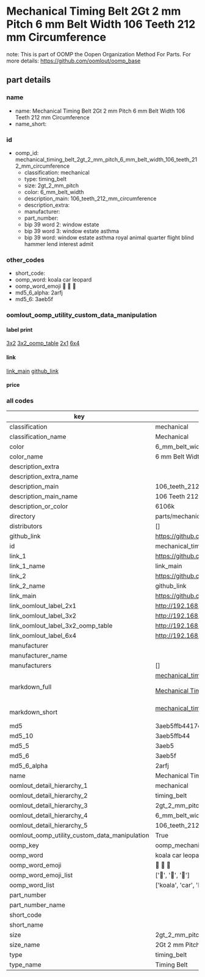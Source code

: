 # Mechanical Timing Belt 2Gt 2 mm Pitch 6 mm Belt Width 106 Teeth 212 mm Circumference  

note: This is part of OOMP the Oopen Organization Method For Parts. For more details: https://github.com/oomlout/oomp_base

##  part details





### name
* name: Mechanical Timing Belt 2Gt 2 mm Pitch 6 mm Belt Width 106 Teeth 212 mm Circumference
* name_short: 
### id
* oomp_id: mechanical_timing_belt_2gt_2_mm_pitch_6_mm_belt_width_106_teeth_212_mm_circumference
  * classification: mechanical
  * type: timing_belt
  * size: 2gt_2_mm_pitch
  * color: 6_mm_belt_width
  * description_main: 106_teeth_212_mm_circumference
  * description_extra: 
  * manufacturer: 
  * part_number: 
  * bip 39 word 2: window estate
  * bip 39 word 3: window estate asthma
  * bip 39 word: window estate asthma royal animal quarter flight blind hammer lend interest admit

### other_codes
* short_code: 
* oomp_word: koala car leopard
* oomp_word_emoji :koala: :car: :leopard:
* md5_6_alpha: 2arfj
* md5_6: 3aeb5f






### oomlout_oomp_utility_custom_data_manipulation
#### label print
[3x2](http://192.168.1.245:1112/?label=oomp%202arfj)
[3x2_oomp_table](http://192.168.1.107:1112/?label=oomp%202arfj)
[2x1](http://192.168.1.242:1112/?label=oomp%202arfj)
[6x4](http://192.168.1.55:1112/?label=oomp%202arfj)    

#### link

[link_main](https://github.com/oomlout/oomlout_oomp_current_version_messy/tree/main/parts/mechanical_timing_belt_2gt_2_mm_pitch_6_mm_belt_width_106_teeth_212_mm_circumference) [github_link](https://github.com/oomlout/oomlout_oomp_part_src/tree/main/parts/mechanical_timing_belt_2gt_2_mm_pitch_6_mm_belt_width_106_teeth_212_mm_circumference)                             

#### price







### all codes 
| key | value |  
| --- | --- |  
| classification | mechanical |  
| classification_name | Mechanical |  
| color | 6_mm_belt_width |  
| color_name | 6 mm Belt Width |  
| description_extra |  |  
| description_extra_name |  |  
| description_main | 106_teeth_212_mm_circumference |  
| description_main_name | 106 Teeth 212 mm Circumference |  
| description_or_color | 6106k |  
| directory | parts/mechanical_timing_belt_2gt_2_mm_pitch_6_mm_belt_width_106_teeth_212_mm_circumference |  
| distributors | [] |  
| github_link | https://github.com/oomlout/oomlout_oomp_part_src/tree/main/parts/mechanical_timing_belt_2gt_2_mm_pitch_6_mm_belt_width_106_teeth_212_mm_circumference |  
| id | mechanical_timing_belt_2gt_2_mm_pitch_6_mm_belt_width_106_teeth_212_mm_circumference |  
| link_1 | https://github.com/oomlout/oomlout_oomp_current_version_messy/tree/main/parts/mechanical_timing_belt_2gt_2_mm_pitch_6_mm_belt_width_106_teeth_212_mm_circumference |  
| link_1_name | link_main |  
| link_2 | https://github.com/oomlout/oomlout_oomp_part_src/tree/main/parts/mechanical_timing_belt_2gt_2_mm_pitch_6_mm_belt_width_106_teeth_212_mm_circumference |  
| link_2_name | github_link |  
| link_main | https://github.com/oomlout/oomlout_oomp_current_version_messy/tree/main/parts/mechanical_timing_belt_2gt_2_mm_pitch_6_mm_belt_width_106_teeth_212_mm_circumference |  
| link_oomlout_label_2x1 | http://192.168.1.242:1112/?label=oomp%202arfj |  
| link_oomlout_label_3x2 | http://192.168.1.245:1112/?label=oomp%202arfj |  
| link_oomlout_label_3x2_oomp_table | http://192.168.1.107:1112/?label=oomp%202arfj |  
| link_oomlout_label_6x4 | http://192.168.1.55:1112/?label=oomp%202arfj |  
| manufacturer |  |  
| manufacturer_name |  |  
| manufacturers | [] |  
| markdown_full | [mechanical_timing_belt_2gt_2_mm_pitch_6_mm_belt_width_106_teeth_212_mm_circumference](https://github.com/oomlout/oomlout_oomp_current_version_messy/tree/main/parts/mechanical_timing_belt_2gt_2_mm_pitch_6_mm_belt_width_106_teeth_212_mm_circumference)<br>[](https://github.com/oomlout/oomlout_oomp_current_version_messy/tree/main/parts/mechanical_timing_belt_2gt_2_mm_pitch_6_mm_belt_width_106_teeth_212_mm_circumference)<br>[Mechanical Timing Belt 2Gt 2 Mm Pitch 6 Mm Belt Width 106 Teeth 212 Mm Circumference](https://github.com/oomlout/oomlout_oomp_current_version_messy/tree/main/parts/mechanical_timing_belt_2gt_2_mm_pitch_6_mm_belt_width_106_teeth_212_mm_circumference)<br><br> |  
| markdown_short | [mechanical_timing_belt_2gt_2_mm_pitch_6_mm_belt_width_106_teeth_212_mm_circumference](https://github.com/oomlout/oomlout_oomp_current_version_messy/tree/main/parts/mechanical_timing_belt_2gt_2_mm_pitch_6_mm_belt_width_106_teeth_212_mm_circumference)<br><br> |  
| md5 | 3aeb5ffb4417cb1ebd848bca1c135fdb |  
| md5_10 | 3aeb5ffb44 |  
| md5_5 | 3aeb5 |  
| md5_6 | 3aeb5f |  
| md5_6_alpha | 2arfj |  
| name | Mechanical Timing Belt 2Gt 2 mm Pitch 6 mm Belt Width 106 Teeth 212 mm Circumference |  
| oomlout_detail_hierarchy_1 | mechanical |  
| oomlout_detail_hierarchy_2 | timing_belt |  
| oomlout_detail_hierarchy_3 | 2gt_2_mm_pitch |  
| oomlout_detail_hierarchy_4 | 6_mm_belt_width |  
| oomlout_detail_hierarchy_5 | 106_teeth_212_mm_circumference |  
| oomlout_oomp_utility_custom_data_manipulation | True |  
| oomp_key | oomp_mechanical_timing_belt_2gt_2_mm_pitch_6_mm_belt_width_106_teeth_212_mm_circumference |  
| oomp_word | koala car leopard |  
| oomp_word_emoji | :koala: :car: :leopard: |  
| oomp_word_emoji_list | [':koala:', ':car:', ':leopard:'] |  
| oomp_word_list | ['koala', 'car', 'leopard'] |  
| part_number |  |  
| part_number_name |  |  
| short_code |  |  
| short_name |  |  
| size | 2gt_2_mm_pitch |  
| size_name | 2Gt 2 mm Pitch |  
| type | timing_belt |  
| type_name | Timing Belt |  
